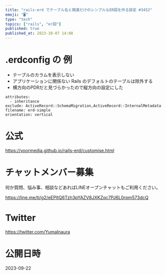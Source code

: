 ```yaml
---
title: "rails-erd でテーブル名と関連だけのシンプルなER図を作る設定 #3452"
emoji: "🖥"
type: "tech"
topics: ["rails", "er図"]
published: true
published_at: 2023-10-07 14:08
---
```


# .erdconfig の 例

- テーブルのカラムを表示しない
- アプリケーションに関係ない Rails のデフォルトのテーブルは除外する
- 横方向のPDRだと見づらかったので縦方向の設定にした

```
attributes:
  - inheritance
exclude: ActiveRecord::SchemaMigration,ActiveRecord::InternalMetadata
filename: erd-simple
orientation: vertical

```


# 公式

https://voormedia.github.io/rails-erd/customise.html


# チャットメンバー募集


何か質問、悩み事、相談などあればLINEオープンチャットもご利用ください。

https://line.me/ti/g2/eEPltQ6Tzh3pYAZV8JXKZqc7PJ6L0rpm573dcQ


# Twitter

https://twitter.com/YumaInaura


# 公開日時

2023-09-22
